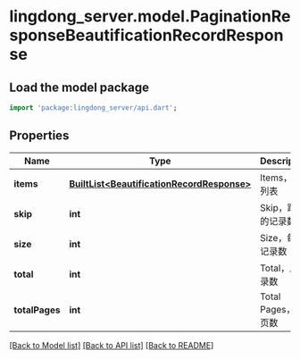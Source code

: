 # lingdong_server.model.PaginationResponseBeautificationRecordResponse

## Load the model package
```dart
import 'package:lingdong_server/api.dart';
```

## Properties
Name | Type | Description | Notes
------------ | ------------- | ------------- | -------------
**items** | [**BuiltList&lt;BeautificationRecordResponse&gt;**](BeautificationRecordResponse.md) | Items，数据列表 | 
**skip** | **int** | Skip，跳过的记录数 | 
**size** | **int** | Size，每页记录数 | 
**total** | **int** | Total，总记录数 | 
**totalPages** | **int** | Total Pages，总页数 | 

[[Back to Model list]](../README.md#documentation-for-models) [[Back to API list]](../README.md#documentation-for-api-endpoints) [[Back to README]](../README.md)


